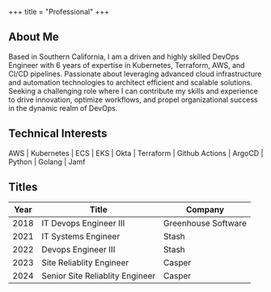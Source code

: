 +++
title = "Professional"
+++

## About Me
Based in Southern California, I am a driven and highly skilled DevOps Engineer with 6 years of expertise in Kubernetes, Terraform, AWS, and CI/CD pipelines. Passionate about leveraging advanced cloud infrastructure and automation technologies to architect efficient and scalable solutions. Seeking a challenging role where I can contribute my skills and experience to drive innovation, optimize workflows, and propel organizational success in the dynamic realm of DevOps.

## Technical Interests
AWS | Kubernetes | ECS | EKS | Okta | Terraform | Github Actions | ArgoCD | Python | Golang | Jamf

## Titles

Year | Title | Company
-----|-------|--------
2018 | IT Devops Engineer III  | Greenhouse Software
2021 | IT Systems Engineer | Stash
2022 | Devops Engineer III | Stash
2023 | Site Reliablity Engineer | Casper
2024 | Senior Site Reliablity Engineer | Casper